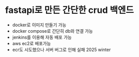 # fastapi로 만든 간단한 crud 백엔드
- docker로 이미지 만들기 가능
- docker compose로 간단히 db와 연결 가능 
- jenkins를 이용해 자동 배포 가능
-  aws ec2로 배포가능
  - ecr도 시도했으나 서버 버그로 인해 실패
2025 winter




